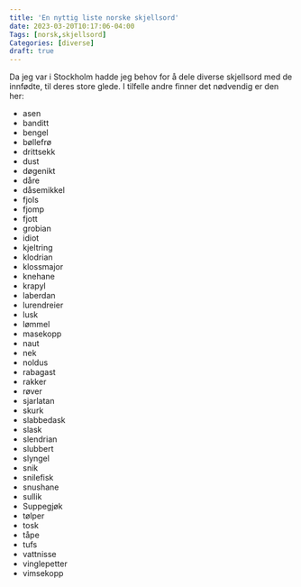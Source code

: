 ```yaml
---
title: 'En nyttig liste norske skjellsord'
date: 2023-03-20T10:17:06-04:00
Tags: [norsk,skjellsord]
Categories: [diverse]
draft: true
---
```


Da jeg var i Stockholm hadde jeg behov for å dele diverse skjellsord med de innfødte, til deres store glede. I tilfelle andre finner det nødvendig er den her: 

- asen
- banditt
- bengel
- bøllefrø
- drittsekk
- dust
- døgenikt
- dåre
- dåsemikkel
- fjols
- fjomp 
- fjott
- grobian
- idiot
- kjeltring
- klodrian
- klossmajor
- knehane
- krapyl
- laberdan
- lurendreier
- lusk
- lømmel
- masekopp
- naut
- nek
- noldus
- rabagast
- rakker
- røver
- sjarlatan
- skurk
- slabbedask
- slask
- slendrian
- slubbert
- slyngel
- snik
- snilefisk
- snushane
- sullik
- Suppegjøk
- tølper
- tosk
- tåpe
- tufs
- vattnisse
- vinglepetter
- vimsekopp


